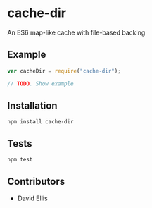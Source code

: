 # cache-dir

An ES6 map-like cache with file-based backing

## Example

```js
var cacheDir = require("cache-dir");

// TODO. Show example
```

## Installation

`npm install cache-dir`

## Tests

`npm test`

## Contributors

 - David Ellis
